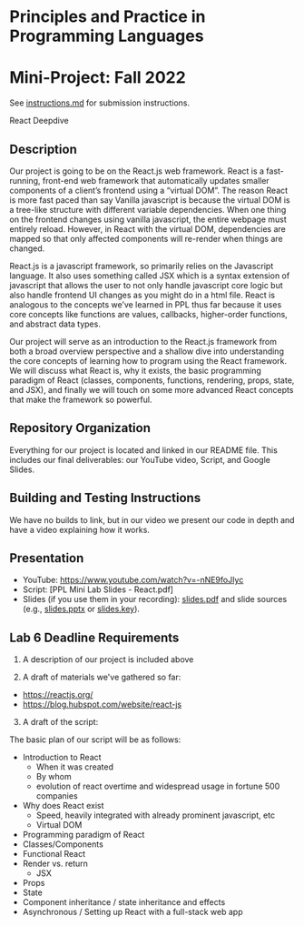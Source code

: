 # Principles and Practice in Programming Languages
# Mini-Project: Fall 2022

See [instructions.md](instructions.md) for submission instructions.

React Deepdive

## Description

Our project is going to be on the React.js web framework. React is a fast-running, front-end web framework that automatically updates smaller components of a client’s frontend using a “virtual DOM”. The reason React is more fast paced than say Vanilla javascript is because the virtual DOM is a tree-like structure with different variable dependencies. When one thing on the frontend changes using vanilla javascript, the entire webpage must entirely reload. However, in React with the virtual DOM, dependencies are mapped so that only affected components will re-render when things are changed. 


React.js is a javascript framework, so primarily relies on the Javascript language. It also uses something called JSX which is a syntax extension of javascript that allows the user to not only handle javascript core logic but also handle frontend UI changes as you might do in a html file. React is analogous to the concepts we’ve learned in PPL thus far because it uses core concepts like functions are values, callbacks, higher-order functions, and abstract data types. 


Our project will serve as an introduction to the React.js framework from both a broad overview perspective and a shallow dive into understanding the core concepts of learning how to program using the React framework. We will discuss what React is, why it exists, the basic programming paradigm of React (classes, components, functions, rendering, props, state, and JSX), and finally we will touch on some more advanced React concepts that make the framework so powerful.


## Repository Organization

Everything for our project is located and linked in our README file. This includes our final deliverables: our YouTube video, Script, and Google Slides. 

## Building and Testing Instructions

We have no builds to link, but in our video we present our code in depth and have a video explaining how it works. 

## Presentation

- YouTube: https://www.youtube.com/watch?v=-nNE9foJIyc
- Script: [PPL Mini Lab Slides - React.pdf]
- Slides (if you use them in your recording): [slides.pdf](slides.pdf) and slide sources (e.g., [slides.pptx](slides.pptx) or [slides.key](slides.key)).


## Lab 6 Deadline Requirements

1. A description of our project is included above

2. A draft of materials we've gathered so far:
- https://reactjs.org/
- https://blog.hubspot.com/website/react-js


3. A draft of the script:


The basic plan of our script will be as follows:
- Introduction to React
	- When it was created
	- By whom
	- evolution of react overtime and widespread usage in fortune 500 companies
- Why does React exist
	- Speed, heavily integrated with already prominent javascript, etc
	- Virtual DOM
- Programming paradigm of React
- Classes/Components
- Functional React
- Render vs. return
	- JSX
- Props
- State
- Component inheritance / state inheritance and effects
- Asynchronous / Setting up React with a full-stack web app






